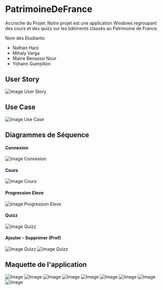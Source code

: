 # PatrimoineDeFrance

Accroche du Projet:
Notre projet est une application Windows regroupant des cours et des quizz sur les bâtiments classés au Patrimoine de France. 

Nom des Etudiants:

- Nathan Haro
- Mihaly Varga
- Maine Bensassi Nour
- Yohann Guerpillon

## User Story
![Image User Story](https://github.com/Nathanha/PatrimoineDeFrance/blob/master/assets/img/UserStory.PNG)

## Use Case
![Image Use Case](https://github.com/Nathanha/PatrimoineDeFrance/blob/master/assets/img/UseCase.PNG)

## Diagrammes de Séquence
#### Connexion
![Image Connexion](https://github.com/Nathanha/PatrimoineDeFrance/blob/master/assets/img/DS_Connexion.PNG)
#### Cours
![Image Cours](https://github.com/Nathanha/PatrimoineDeFrance/blob/master/assets/img/DS_Cours.PNG)
#### Progression Eleve
![Image Progression Eleve](https://github.com/Nathanha/PatrimoineDeFrance/blob/master/assets/img/DS_Progression_eleve.PNG)
#### Quizz
![Image Quizz](https://github.com/Nathanha/PatrimoineDeFrance/blob/master/assets/img/DS_Quizz.PNG)
#### Ajouter - Supprimer (Prof)
![Image Quizz](https://github.com/Nathanha/PatrimoineDeFrance/blob/master/assets/img/DS_Ajouter.PNG)
![Image Quizz](https://github.com/Nathanha/PatrimoineDeFrance/blob/master/assets/img/DS_Supprimer.PNG)

## Maquette de l'application
![Image](https://github.com/Nathanha/PatrimoineDeFrance/blob/master/assets/img/MAcceuil.PNG)
![Image](https://github.com/Nathanha/PatrimoineDeFrance/blob/master/assets/img/MCours.PNG)
![Image](https://github.com/Nathanha/PatrimoineDeFrance/blob/master/assets/img/MQuizz.PNG)
![Image](https://github.com/Nathanha/PatrimoineDeFrance/blob/master/assets/img/MUtilisateur.PNG)
![Image](https://github.com/Nathanha/PatrimoineDeFrance/blob/master/assets/img/MProf.PNG)
![Image](https://github.com/Nathanha/PatrimoineDeFrance/blob/master/assets/img/MConnexion.PNG)
![Image](https://github.com/Nathanha/PatrimoineDeFrance/blob/master/assets/img/MACours.PNG)
![Image](https://github.com/Nathanha/PatrimoineDeFrance/blob/master/assets/img/MAQuizz.PNG)
![Image](https://github.com/Nathanha/PatrimoineDeFrance/blob/master/assets/img/MAEleve.PNG)
